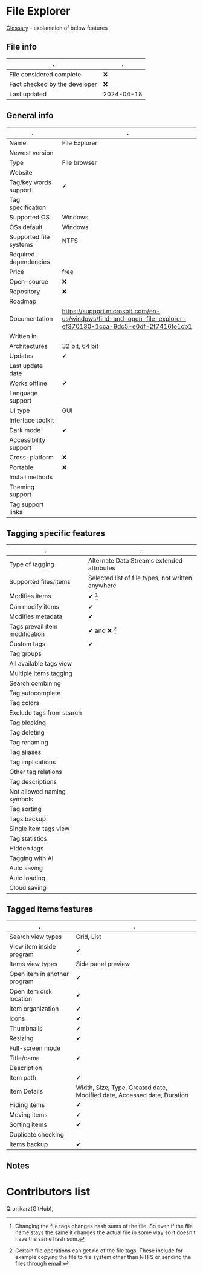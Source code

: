 # File Explorer
[Glossary](glossary.md) - explanation of below features

## File info
. | . |
---|---
File considered complete | ❌
Fact checked by the developer | ❌
Last updated | 2024-04-18

## General info
. | . |
---|---
Name | File Explorer
Newest version | 
Type | File browser
Website | 
Tag/key words support | ✔
Tag specification | 
Supported OS | Windows
OSs default | Windows
Supported file systems | NTFS
Required dependencies | 
Price | free
Open-source | ❌
Repository | ❌
Roadmap | 
Documentation | https://support.microsoft.com/en-us/windows/find-and-open-file-explorer-ef370130-1cca-9dc5-e0df-2f7416fe1cb1
Written in | 
Architectures | 32 bit, 64 bit
Updates | ✔
Last update date | 
Works offline | ✔
Language support | 
UI type | GUI
Interface toolkit | 
Dark mode | ✔
Accessibility support | 
Cross-platform | ❌
Portable | ❌
Install methods | 
Theming support | 
Tag support links | 

## Tagging specific features
. | . |
---|---
Type of tagging | Alternate Data Streams extended attributes
Supported files/items | Selected list of file types, not written anywhere
Modifies items | ✔ [^1]
Can modify items | ✔
Modifies metadata | ✔
Tags prevail item modification | ✔ and ❌ [^2]
Custom tags | ✔
Tag groups | 
All available tags view | 
Multiple items tagging | 
Search combining | 
Tag autocomplete | 
Tag colors | 
Exclude tags from search | 
Tag blocking | 
Tag deleting | 
Tag renaming | 
Tag aliases | 
Tag implications | 
Other tag relations | 
Tag descriptions | 
Not allowed naming symbols | 
Tag sorting | 
Tags backup | 
Single item tags view | 
Tag statistics | 
Hidden tags | 
Tagging with AI | 
Auto saving | 
Auto loading | 
Cloud saving | 

## Tagged items features
. | . |
---|---
Search view types | Grid, List
View item inside program | ✔
Items view types | Side panel preview
Open item in another program | ✔
Open item disk location | ✔
Item organization | ✔
Icons | ✔
Thumbnails | ✔
Resizing | ✔
Full-screen mode | 
Title/name | ✔
Description | 
Item path | ✔
Item Details | Width, Size, Type, Created date, Modified date, Accessed date, Duration
Hiding items | ✔
Moving items | ✔
Sorting items | ✔
Duplicate checking | 
Items backup | ✔

## Notes


# Contributors list
Qronikarz(GitHub), 

[^1]: Changing the file tags changes hash sums of the file. So even if the file name stays the same it changes the actual file in some way so it doesn't have the same hash sum.
[^2]: Certain file operations can get rid of the file tags. These include for example copying the file to file system other than NTFS or sending the files through email. 